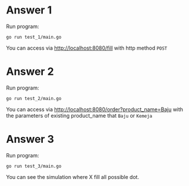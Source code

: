 # Answer 1
Run program:
```
go run test_1/main.go
```
You can access via [http://localhost:8080/fill](http://localhost:8080/fill) with http method `POST`

# Answer 2
Run program:
```
go run test_2/main.go
```
You can access via [http://localhost:8080/order?product_name=Baju](http://localhost:8080/order?product_name=Baju) with the parameters of existing product_name 
that `Baju` or `Kemeja`

# Answer 3
Run program:
```
go run test_3/main.go
```
You can see the simulation where X fill all possible dot.